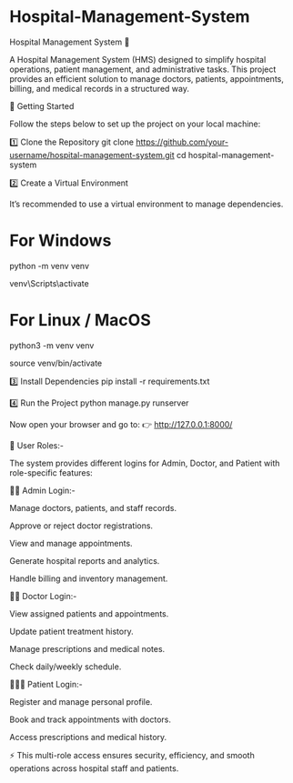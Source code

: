# Hospital-Management-System

Hospital Management System 🏥

A Hospital Management System (HMS) designed to simplify hospital operations, patient management, and administrative tasks. This project provides an efficient solution to manage doctors, patients, appointments, billing, and medical records in a structured way.

🚀 Getting Started

Follow the steps below to set up the project on your local machine:

1️⃣ Clone the Repository
git clone https://github.com/your-username/hospital-management-system.git
cd hospital-management-system

2️⃣ Create a Virtual Environment

It’s recommended to use a virtual environment to manage dependencies.

# For Windows
python -m venv venv

venv\Scripts\activate

# For Linux / MacOS
python3 -m venv venv

source venv/bin/activate

3️⃣ Install Dependencies
pip install -r requirements.txt

4️⃣ Run the Project
python manage.py runserver


Now open your browser and go to:
👉 http://127.0.0.1:8000/




🔑 User Roles:-

The system provides different logins for Admin, Doctor, and Patient with role-specific features:

👨‍💼 Admin Login:-

Manage doctors, patients, and staff records.

Approve or reject doctor registrations.

View and manage appointments.

Generate hospital reports and analytics.

Handle billing and inventory management.

👨‍⚕️ Doctor Login:-

View assigned patients and appointments.

Update patient treatment history.

Manage prescriptions and medical notes.

Check daily/weekly schedule.

🧑‍🤝‍🧑 Patient Login:-

Register and manage personal profile.

Book and track appointments with doctors.

Access prescriptions and medical history.

⚡ This multi-role access ensures security, efficiency, and smooth operations across hospital staff and patients.

